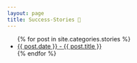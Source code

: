 ```yaml
---
layout: page
title: Success-Stories 🌟
---
```

<ul>
  {% for post in site.categories.stories %}
    <li>
      <a href=".{{ post.url }}">{{ post.date }} - {{ post.title }}</a>
    </li>
  {% endfor %}
</ul>
